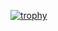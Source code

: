 [![trophy](https://github-profile-trophy.vercel.app/?username=MMeesy&theme=dark_lover&rank=secret)](https://github.com/ryo-ma/github-profile-trophy)
